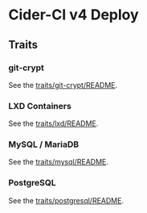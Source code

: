 Cider-CI v4  Deploy
===================




## Traits

### git-crypt

See the [traits/git-crypt/README](traits/git-crypt/README.md).


### LXD Containers

See the [traits/lxd/README](traits/lxd/README.md).

### MySQL / MariaDB

See the [traits/mysql/README](traits/mysql/README.md).


### PostgreSQL

See the [traits/postgresql/README](traits/postgresql/README.md).


